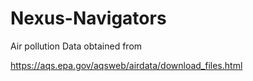 # Nexus-Navigators



Air pollution Data obtained from 

https://aqs.epa.gov/aqsweb/airdata/download_files.html

